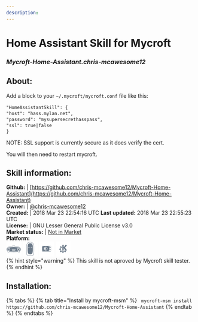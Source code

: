 ```yaml
---  
description:   
---  
```

# Home Assistant Skill for Mycroft  
### _Mycroft-Home-Assistant.chris-mcawesome12_  
## About:  
Add a block to your `~/.mycroft/mycroft.conf` file like this:

```
"HomeAssistantSkill": {
"host": "hass.mylan.net",
"password": "mysupersecrethasspass",
"ssl": true|false
}
```

NOTE: SSL support is currently secure as it does verify the cert.

You will then need to restart mycroft.

## Skill information:  
**Github:** | [https://github.com/chris-mcawesome12/Mycroft-Home-Assistant](https://github.com/chris-mcawesome12/Mycroft-Home-Assistant)  
**Owner:** | [@chris-mcawesome12](https://github.com/chris-mcawesome12)  
**Created:** | 2018 Mar 23 22:54:16 UTC  **Last updated:** 2018 Mar 23 22:55:23 UTC  
**License:** | GNU Lesser General Public License v3.0  
**Market status:** | [Not in Market](https://market.mycroft.ai/skill/)  
**Platform:**  
 ![](../.gitbook/assets/mark-1-icon.png)  ![](../.gitbook/assets/mark-2-icon.png)  ![](../.gitbook/assets/picroft-icon.png)  ![](../.gitbook/assets/kde.png)   
{% hint style="warning" %}
This skill is not aproved by Mycroft skill tester.
{% endhint %}
    
## Installation:  
{% tabs %}
{% tab title="Install by mycroft-msm" %}
``` mycroft-msm install https://github.com/chris-mcawesome12/Mycroft-Home-Assistant```
{% endtab %}
  {% endtabs %}
  